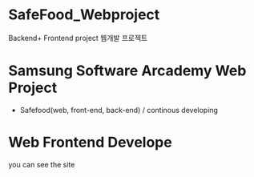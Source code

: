 # SafeFood_Webproject
Backend+ Frontend project
웹개발 프로젝트

# Samsung Software Arcademy Web Project 
 - Safefood(web, front-end, back-end) / continous developing

# Web Frontend Develope

you can see the site
